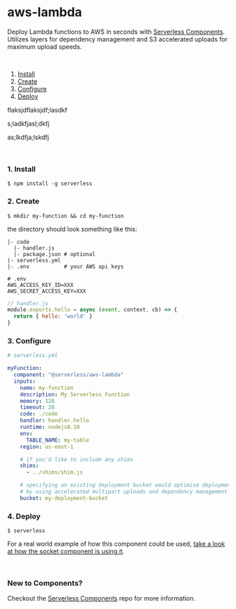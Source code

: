 # aws-lambda

Deploy Lambda functions to AWS in seconds with [Serverless Components](https://github.com/serverless/components). Utilizes layers for dependency management and S3 accelerated uploads for maximum upload speeds.

&nbsp;

1. [Install](#1-install)
2. [Create](#2-create)
3. [Configure](#3-configure)
4. [Deploy](#4-deploy)



flaksjdflaksjdf;lasdkf


s;ladkfjasl;dkfj


as;lkdfja;lskdfj

&nbsp;


### 1. Install

```console
$ npm install -g serverless
```

### 2. Create


```console
$ mkdir my-function && cd my-function
```

the directory should look something like this:


```
|- code
  |- handler.js
  |- package.json # optional
|- serverless.yml
|- .env           # your AWS api keys
```

```
# .env
AWS_ACCESS_KEY_ID=XXX
AWS_SECRET_ACCESS_KEY=XXX
```

```js
// handler.js
module.exports.hello = async (event, context, cb) => {
  return { hello: 'world' }
}

```

### 3. Configure

```yml
# serverless.yml

myFunction:
  component: "@serverless/aws-lambda"
  inputs:
    name: my-function
    description: My Serverless Function
    memory: 128
    timeout: 20
    code: ./code
    handler: handler.hello
    runtime: nodejs8.10
    env:
      TABLE_NAME: my-table
    region: us-east-1

    # if you'd like to include any shims
    shims:
      - ../shims/shim.js 

    # specifying an existing deployment bucket would optimise deployment speed
    # by using accelerated multipart uploads and dependency management with layers
    bucket: my-deployment-bucket
```

### 4. Deploy

```console
$ serverless
```
For a real world example of how this component could be used, [take a look at how the socket component is using it](https://github.com/serverless-components/socket).

&nbsp;

### New to Components?

Checkout the [Serverless Components](https://github.com/serverless/components) repo for more information.
